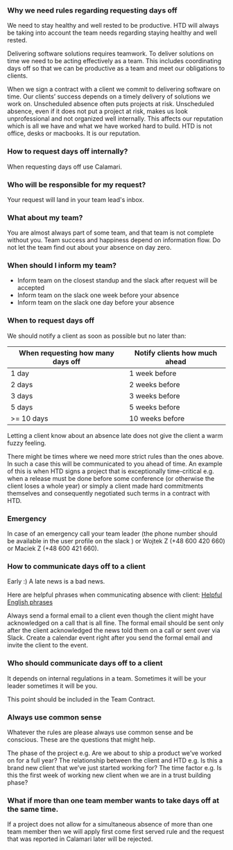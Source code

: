 ### Why we need rules regarding requesting days off

We need to stay healthy and well rested to be productive. HTD will always be taking into account the team needs regarding staying healthy and well rested.

Delivering software solutions requires teamwork. To deliver solutions on time we need to be acting effectively as a team. This includes coordinating days off so that we can be productive as a team and meet our obligations to clients.

When we sign a contract with a client we commit to delivering software on time. Our clients’ success depends on a timely delivery of solutions we work on. Unscheduled absence often puts projects at risk. Unscheduled absence, even if it does not put a project at risk, makes us look unprofessional and not organized well internally. This affects our reputation which is all we have and what we have worked hard to build. HTD is not office, desks or macbooks. It is our reputation.

### How to request days off internally?
When requesting days off use Calamari.

### Who will be responsible for my request?
Your request will land in your team lead's inbox. 

### What about my team?
You are almost always part of some team, and that team is not complete without you.
Team success and happiness depend on information flow. 
Do not let the team find out about your absence on day zero.

### When should I inform my team?
- Inform team on the closest standup and the slack after request will be accepted
- Inform team on the slack one week before your absence 
- Inform team on the slack one day before your absence

### When to request days off

We should notify a client as soon as possible but no later than:

| When requesting how many days off | Notify clients how much ahead |
| --------------------------------- | ----------------------------- |
| 1 day                             | 1 week before                 |
| 2 days                            | 2 weeks before                |
| 3 days                            | 3 weeks before                |
| 5 days                            | 5 weeks before                |
| >= 10 days                        | 10 weeks before               |

Letting a client know about an absence late does not give the client a warm fuzzy feeling.

There might be times where we need more strict rules than the ones above. In such a case this will be communicated to you ahead of time. An example of this is when HTD signs a project that is exceptionally time-critical e.g. when a release must be done before some conference (or otherwise the client loses a whole year) or simply a client made hard commitments themselves and consequently negotiated such terms in a contract with HTD.

### Emergency

In case of an emergency call your team leader (the phone number should be available in the user profile on the slack ) or Wojtek Z (+48 600 420 660) or Maciek Z (+48 600 421 660).

### How to communicate days off to a client

Early :) A late news is a bad news.

Here are helpful phrases when communicating absence with client:
[Helpful English phrases](/helpful-english-phrases.md)

Always send a formal email to a client even though the client might have acknowledged on a call that is all fine. The formal email should be sent only after the client acknowledged the news told them on a call or sent over via Slack.
Create a calendar event right after you send the formal email and invite the client to the event.

### Who should communicate days off to a client
It depends on internal regulations in a team. 
Sometimes it will be your leader sometimes it will be you.

This point should be included in the Team Contract.

### Always use common sense

Whatever the rules are please always use common sense and be conscious. These are the questions that might help.

The phase of the project e.g. Are we about to ship a product we’ve worked on for a full year?
The relationship between the client and HTD e.g. Is this a brand new client that we’ve just started working for?
The time factor e.g. Is this the first week of working new client when we are in a trust building phase?

### What if more than one team member wants to take days off at the same time.

If a project does not allow for a simultaneous absence of more than one team member then we will apply first come first served rule and the request that was reported in Calamari later will be rejected.
